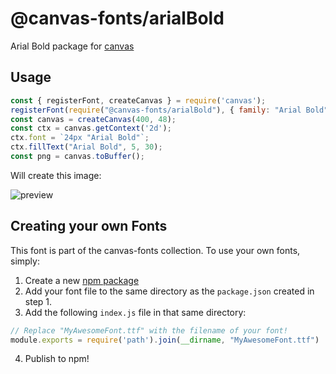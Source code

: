 @canvas-fonts/arialBold
====

Arial Bold package for [canvas](https://npmjs.org/package/canvas)

## Usage

```js
const { registerFont, createCanvas } = require('canvas');
registerFont(require("@canvas-fonts/arialBold"), { family: "Arial Bold" });
const canvas = createCanvas(400, 48);
const ctx = canvas.getContext('2d');
ctx.font = `24px "Arial Bold"`;
ctx.fillText("Arial Bold", 5, 30);
const png = canvas.toBuffer();
```

Will create this image:

![preview](https://github.com/retrohacker/canvas-fonts/raw/master/previews/arialBold.png)

## Creating your own Fonts

This font is part of the canvas-fonts collection. To use your own fonts, simply:

1. Create a new [npm package](https://docs.npmjs.com/creating-node-js-modules)
2. Add your font file to the same directory as the `package.json` created in step 1.
3. Add the following `index.js` file in that same directory:

```js
// Replace "MyAwesomeFont.ttf" with the filename of your font!
module.exports = require('path').join(__dirname, "MyAwesomeFont.ttf")
```

4. Publish to npm!